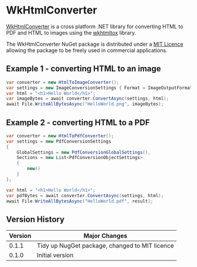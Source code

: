 # WkHtmlConverter

[WkHtmlConverter](https://github.com/LeeSanderson/WkHtmlConverter) is a cross platform .NET library for converting HTML to PDF and HTML to images using 
the [wkhtmltox](https://github.com/wkhtmltopdf/wkhtmltopdf) library.

The WkHtmlConverter NuGet package is distributed under a [MIT Licence](https://github.com/LeeSanderson/WkHtmlConverter/blob/main/LICENSE) allowing the package to be freely used in commercial applications.

## Example 1 - converting HTML to an image

```csharp
var converter = new HtmlToImageConverter();
var settings = new ImageConversionSettings { Format = ImageOutputFormat.Png };
var html = "<h1>Hello World</h1>";
var imageBytes = await converter.ConvertAsync(settings, html);
await File.WriteAllBytesAsync("HelloWorld.png", imageBytes);
```

## Example 2 - converting HTML to a PDF

```csharp
var converter = new HtmlToPdfConverter();
var settings = new PdfConversionSettings
{
    GlobalSettings = new PdfConversionGlobalSettings(),
    Sections = new List<PdfConversionObjectSettings>
    {
        new()
    }
};

var html = "<h1>Hello World</h1>";
var pdfBytes = await converter.ConvertAsync(settings, html);
await File.WriteAllBytesAsync("HelloWorld.pdf", result);
```


## Version History

| Version | Major Changes |  
| --- | --- | 
| 0.1.1 | Tidy up NugGet package, changed to MIT licence |  
| 0.1.0 | Initial version |  
